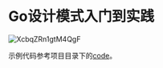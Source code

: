 # Go设计模式入门到实践

![XcbqZRn1gtM4QgF](https://image-static.wumoxi.com/article/XcbqZRn1gtM4QgF)

示例代码参考项目目录下的[code](codes)。










